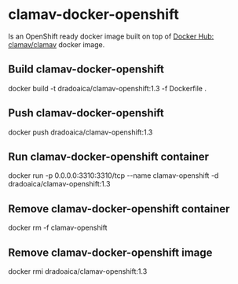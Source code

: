 # clamav-docker-openshift

Is an OpenShift ready docker image built on top of [Docker Hub: clamav/clamav](https://hub.docker.com/r/clamav/clamav) docker image.

## Build clamav-docker-openshift

docker build -t dradoaica/clamav-openshift:1.3 -f Dockerfile .

## Push clamav-docker-openshift

docker push dradoaica/clamav-openshift:1.3

## Run clamav-docker-openshift container

docker run -p 0.0.0.0:3310:3310/tcp --name clamav-openshift -d dradoaica/clamav-openshift:1.3

## Remove clamav-docker-openshift container

docker rm -f clamav-openshift

## Remove clamav-docker-openshift image

docker rmi dradoaica/clamav-openshift:1.3
